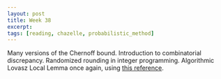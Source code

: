 ```yaml
---
layout: post
title: Week 38
excerpt: 
tags: [reading, chazelle, probabilistic_method]
---
```


Many versions of the Chernoff bound. Introduction to combinatorial
discrepancy. Randomized rounding in integer programming. Algorithmic
Lovasz Local Lemma once again, using [this reference][1].

[1]:http://theory.stanford.edu/~tim/s14/l/l8.pdf
